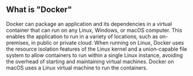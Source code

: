 ## What is "Docker"

Docker can package an application and its dependencies in a virtual container that can run on any Linux, Windows, or macOS computer. This enables the application to run in a variety of locations, such as on-premises, in public  or private cloud. When running on Linux, Docker uses the resource isolation features of the Linux kernel  and a union-capable file system to allow containers to run within a single Linux instance, avoiding the overhead of starting and maintaining virtual machines. Docker on macOS uses a Linux virtual machine to run the containers.
